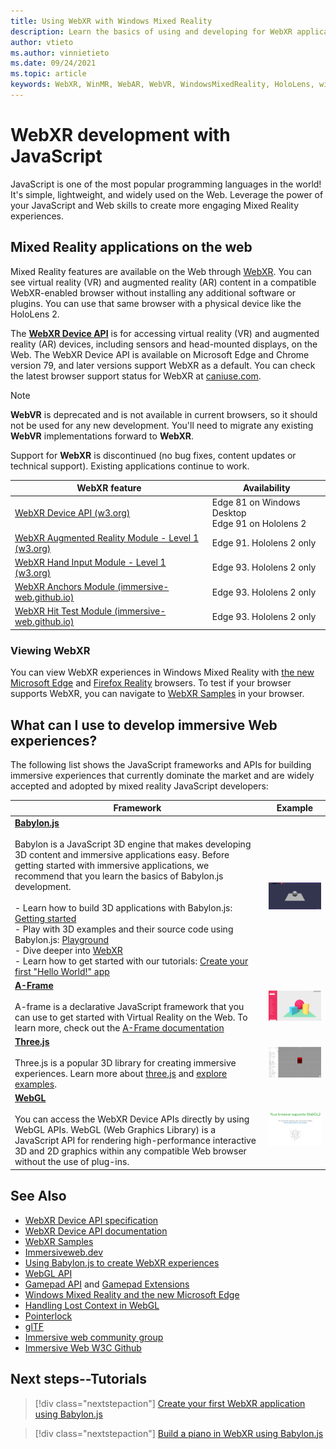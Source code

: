 ```yaml
---
title: Using WebXR with Windows Mixed Reality
description: Learn the basics of using and developing for WebXR applications running on Windows Mixed Reality immersive headsets.
author: vtieto
ms.author: vinnietieto
ms.date: 09/24/2021
ms.topic: article
keywords: WebXR, WinMR, WebAR, WebVR, WindowsMixedReality, HoloLens, windows mixed reality, web vr, web xr, web mr, web ar, 360, 360 video, 360 videos, 360 photo, 360 photos, 360 content, immersive web, immersiveweb, IW, JavaScript
---
```


# WebXR development with JavaScript

JavaScript is one of the most popular programming languages in the world! It's simple, lightweight, and widely used on the Web. Leverage the power of your JavaScript and Web skills to create more engaging Mixed Reality experiences.

## Mixed Reality applications on the web

Mixed Reality features are available on the Web through [WebXR](webxr-overview.md). You can see virtual reality (VR) and augmented reality (AR) content in a compatible WebXR-enabled browser without installing any additional software or plugins. You can use that same browser with a physical device like the HoloLens 2.

The [**WebXR Device API**](https://www.w3.org/TR/webxr/) is for accessing virtual reality (VR) and augmented reality (AR) devices, including sensors and head-mounted displays, on the Web. The WebXR Device API is available on Microsoft Edge and Chrome version 79, and later versions support WebXR as a default. You can check the latest browser support status for WebXR at [caniuse.com](https://caniuse.com/#search=webxr).

> [!NOTE]
> **WebVR** is deprecated and is not available in current browsers, so it should not be used for any new development. You'll need to migrate any existing **WebVR** implementations forward to **WebXR**.
>
> Support for **WebXR** is discontinued (no bug fixes, content updates or technical support). Existing applications continue to work.

| WebXR feature | Availability |
|---------|---------|
|[WebXR Device API (w3.org)](https://www.w3.org/TR/webxr/) | Edge 81 on Windows Desktop <br>Edge 91 on Hololens 2|
|[WebXR Augmented Reality Module - Level 1 (w3.org)](https://www.w3.org/TR/webxr-ar-module-1/)|Edge 91. Hololens 2 only|
|[WebXR Hand Input Module - Level 1 (w3.org)](https://www.w3.org/TR/webxr-hand-input-1/)|Edge 93. Hololens 2 only|
|[WebXR Anchors Module (immersive-web.github.io)](https://immersive-web.github.io/anchors/)|Edge 93. Hololens 2 only|
|[WebXR Hit Test Module (immersive-web.github.io)](https://immersive-web.github.io/hit-test/)|Edge 93. Hololens 2 only |

### Viewing WebXR

You can view WebXR experiences in Windows Mixed Reality with [the new Microsoft Edge](../../whats-new/new-microsoft-edge.md) and [Firefox Reality](https://mixedreality.mozilla.org/firefox-reality/) browsers.
To test if your browser supports WebXR, you can navigate to [WebXR Samples](https://immersive-web.github.io/webxr-samples/) in your browser.

## What can I use to develop immersive Web experiences?

The following list shows the JavaScript frameworks and APIs for building immersive experiences that currently dominate the market and are widely accepted and adopted by mixed reality JavaScript developers:

| Framework | Example |
| --- | --- |
|[**Babylon.js**](https://doc.babylonjs.com/)<br/><br/> Babylon is a JavaScript 3D engine that makes developing 3D content and immersive applications easy. Before getting started with immersive applications, we recommend that you  learn the basics of Babylon.js development.<br/><br/>- Learn how to build 3D applications with Babylon.js: [Getting started](https://doc.babylonjs.com/start)<br/>- Play with 3D examples and their source code using Babylon.js: [Playground](https://doc.babylonjs.com/examples/)<br/>- Dive deeper into [WebXR](https://doc.babylonjs.com/divingDeeper/webXR)<br/>- Learn how to get started with our tutorials: [Create your first "Hello World!" app](tutorials/babylonjs-webxr-helloworld/introduction-01.md)|![BabylonJS Logo](images/babylon.js.example.png) |
|[**A-Frame**](https://aframe.io/) <br/><br/>A-frame is a declarative JavaScript framework that you can use to get started with Virtual Reality on the Web. To learn more, check out the [A-Frame documentation](https://aframe.io/docs/1.2.0/introduction/) |![A-Frame](images/a-frame.example.png)  |
|[**Three.js**](https://threejs.org) <br/><br/>Three.js is a popular 3D library for creating immersive experiences. Learn more about [three.js](https://threejs.org/docs/index.html#manual/en/introduction/Creating-a-scene) and [explore examples](https://threejs.org/examples/#webgl_animation_cloth). |![Three.js](images/three.js.example.png)  |
|[**WebGL**](https://developer.mozilla.org/en-US/docs/Web/API/WebGL_API)  <br/><br/>You can access the WebXR Device APIs directly by using WebGL APIs. WebGL (Web Graphics Library) is a JavaScript API for rendering high-performance interactive 3D and 2D graphics within any compatible Web browser without the use of plug-ins. |![WebGL](images/webgl.example.png)  |

## See Also

* [WebXR Device API specification](https://immersive-web.github.io/webxr/)
* [WebXR Device API documentation](https://developer.mozilla.org/en-US/docs/Web/API/WebXR_Device_API)
* [WebXR Samples](https://immersive-web.github.io/webxr-samples/)
* [Immersiveweb.dev](https://immersiveweb.dev/)
* [Using Babylon.js to create WebXR experiences](/windows/mixed-reality/develop/javascript/tutorials/babylonjs-webxr-helloworld/introduction-01)
* [WebGL API](/previous-versions/windows/internet-explorer/ie-developer/dev-guides/bg182648(v=vs.85))
* [Gamepad API](https://msdn.microsoft.com/library/dn743630(v=vs.85).aspx) and [Gamepad Extensions](https://w3c.github.io/gamepad/extensions.html)
* [Windows Mixed Reality and the new Microsoft Edge](../../whats-new/new-microsoft-edge.md)
* [Handling Lost Context in WebGL](https://www.khronos.org/webgl/wiki/HandlingContextLost)
* [Pointerlock](https://www.w3.org/TR/pointerlock/)
* [glTF](https://www.khronos.org/gltf)
* [Immersive web community group](https://www.w3.org/community/immersive-web/)
* [Immersive Web W3C Github](https://github.com/immersive-web)

## Next steps--Tutorials

> [!div class="nextstepaction"]
> [Create your first WebXR application using Babylon.js](tutorials/babylonjs-webxr-helloworld/introduction-01.md)

> [!div class="nextstepaction"]
> [Build a piano in WebXR using Babylon.js](tutorials/babylonjs-webxr-piano/introduction-01.md)
